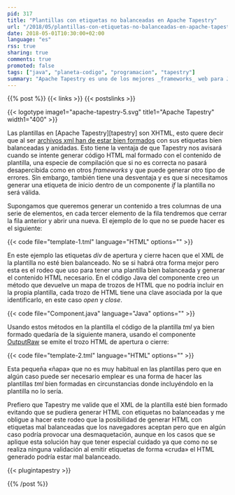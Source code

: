 ```yaml
---
pid: 317
title: "Plantillas con etiquetas no balanceadas en Apache Tapestry"
url: "/2018/05/plantillas-con-etiquetas-no-balanceadas-en-apache-tapestry/"
date: 2018-05-01T10:30:00+02:00
language: "es"
rss: true
sharing: true
comments: true
promoted: false
tags: ["java", "planeta-codigo", "programacion", "tapestry"]
summary: "Apache Tapestry es uno de los mejores _frameworks_ web para Java que he usado, sin embargo, también tiene algún incordio o curiosidad. Una de ellas es que las plantillas han de ser XML bien formado y en este caso que comento en el que necesitaríamos una plantilla con etiquetas desbalanceadas nos obliga a buscar una solución, esta es la que uso."
---
```


{{% post %}}
{{< links >}}
{{< postslinks >}}

{{< logotype image1="apache-tapestry-5.svg" title1="Apache Tapestry" width1="400" >}}

Las plantillas en [Apache Tapestry][tapestry] son XHTML, esto quere decir que al ser [archivos xml han de estar bien formados](https://es.wikipedia.org/wiki/Validaci%C3%B3n_XML#Documento_Bien_Formado) con sus etiquetas bien balanceadas y anidadas. Esto tiene la ventaja de que Tapestry nos avisará cuando se intente generar código HTML mal formado con el contenido de plantilla, una especie de compilación que si no es correcta no pasará desapercibida como en otros _frameworks_ y que puede generar otro tipo de errores. Sin embargo, también tiene una desventaja y es que si necesitamos generar una etiqueta de inicio dentro de un componente _if_ la plantilla no será válida.

Supongamos que queremos generar un contenido a tres columnas de una serie de elementos, en cada tercer elemento de la fila tendremos que cerrar la fila anterior y abrir una nueva. El ejemplo de lo que no se puede hacer es el siguiente:

{{< code file="template-1.tml" language="HTML" options="" >}}

En este ejemplo las etiquetas _div_ de apertura y cierre hacen que el XML de la plantilla no esté bien balanceado. No se si habrá otra forma mejor pero esta es el rodeo que uso para tener una plantilla bien balanceada y generar el contenido HTML necesario. En el código Java del componente creo un método que devuelve un mapa de trozos de HTML que no podría incluir en la propia plantilla, cada trozo de HTML tiene una clave asociada por la que identificarlo, en este caso _open_ y _close_.

{{< code file="Component.java" language="Java" options="" >}}

Usando estos métodos en la plantilla el código de la plantilla _tml_ ya bien formado quedaría de la siguiente manera, usando el componente [OutputRaw](http://tapestry.apache.org/current/apidocs/org/apache/tapestry5/corelib/components/OutputRaw.html) se emite el trozo HTML de apertura o cierre:

{{< code file="template-2.tml" language="HTML" options="" >}}

Esta pequeña «ñapa» que no es muy habitual en las plantillas pero que en algún caso puede ser necesario emplear es una forma de hacer las plantillas _tml_ bien formadas en circunstancias donde incluyéndolo en la plantilla no lo sería.

Prefiero que Tapestry me valide que el XML de la plantilla esté bien formado evitando que se pudiera generar HTML con etiquetas no balanceadas y me obligue a hacer este rodeo que la posibilidad de generar HTML con etiquetas mal balanceadas que los navegadores aceptan pero que en algún caso podría provocar una desmaquetación, aunque en los casos que se aplique esta solución hay que tener especial cuidado ya que como no se realiza ninguna validación al emitir etiquetas de forma «cruda» el HTML generado podría estar mal balanceado.

{{< plugintapestry >}}

{{% /post %}}

